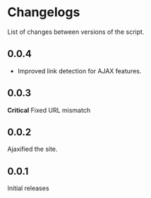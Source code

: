 # Changelogs
List of changes between versions of the script.
## 0.0.4
- Improved link detection for AJAX features.
## 0.0.3
**Critical**  Fixed URL mismatch
## 0.0.2
Ajaxified the site.
## 0.0.1
Initial releases
